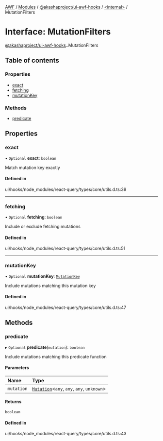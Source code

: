 [AWF](../README.md) / [Modules](../modules.md) / [@akashaproject/ui-awf-hooks](../modules/akashaproject_ui_awf_hooks.md) / [<internal\>](../modules/akashaproject_ui_awf_hooks._internal_.md) / MutationFilters

# Interface: MutationFilters

[@akashaproject/ui-awf-hooks](../modules/akashaproject_ui_awf_hooks.md).[<internal>](../modules/akashaproject_ui_awf_hooks._internal_.md).MutationFilters

## Table of contents

### Properties

- [exact](akashaproject_ui_awf_hooks._internal_.MutationFilters.md#exact)
- [fetching](akashaproject_ui_awf_hooks._internal_.MutationFilters.md#fetching)
- [mutationKey](akashaproject_ui_awf_hooks._internal_.MutationFilters.md#mutationkey)

### Methods

- [predicate](akashaproject_ui_awf_hooks._internal_.MutationFilters.md#predicate)

## Properties

### exact

• `Optional` **exact**: `boolean`

Match mutation key exactly

#### Defined in

ui/hooks/node_modules/react-query/types/core/utils.d.ts:39

___

### fetching

• `Optional` **fetching**: `boolean`

Include or exclude fetching mutations

#### Defined in

ui/hooks/node_modules/react-query/types/core/utils.d.ts:51

___

### mutationKey

• `Optional` **mutationKey**: [`MutationKey`](../modules/akashaproject_ui_awf_hooks._internal_.md#mutationkey)

Include mutations matching this mutation key

#### Defined in

ui/hooks/node_modules/react-query/types/core/utils.d.ts:47

## Methods

### predicate

▸ `Optional` **predicate**(`mutation`): `boolean`

Include mutations matching this predicate function

#### Parameters

| Name | Type |
| :------ | :------ |
| `mutation` | [`Mutation`](../classes/akashaproject_ui_awf_hooks._internal_.Mutation.md)<`any`, `any`, `any`, `unknown`\> |

#### Returns

`boolean`

#### Defined in

ui/hooks/node_modules/react-query/types/core/utils.d.ts:43
